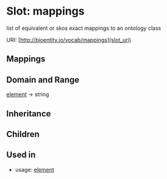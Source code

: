 # Slot: mappings


list of equivalent or skos exact mappings to an ontology class

URI: [http://bioentity.io/vocab/mappings](slot_uri)
## Mappings

## Domain and Range

[element](Element.md) -> string
## Inheritance

## Children

## Used in

 *  usage: [element](Element.md)
